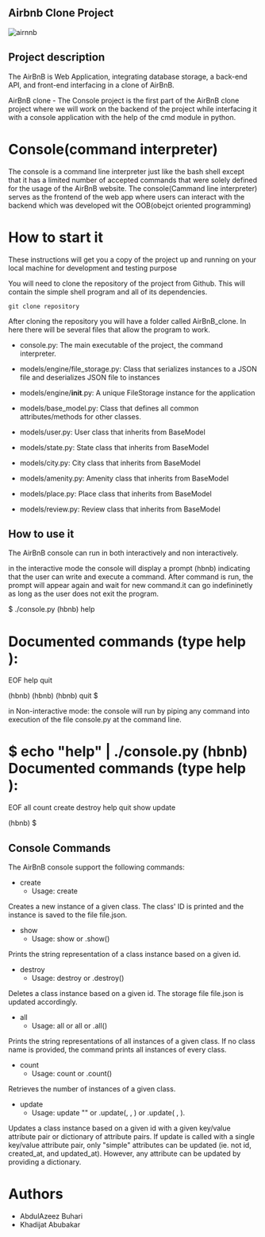 ## Airbnb Clone Project

![airnnb](https://github.com/AbdulTechX/airbnb_practice/assets/125444167/774d34f7-2668-4645-8934-1a3d75f2972d)

## Project description
The AirBnB is Web Application, integrating database storage, a back-end API, and front-end interfacing in a clone of AirBnB.

AirBnB clone - The Console project is the first part of the AirBnB clone project where we will work on the backend of the project while interfacing it with a console application with the help of the cmd module in python.

# Console(command interpreter)

The console is a command line interpreter just like the bash shell except that it has a limited number of accepted commands that were solely defined for the usage of the AirBnB website. The console(Cammand line interpreter) serves as the frontend of the web app where users can interact with the backend which was developed wit the OOB(obejct oriented programming)

# How to start it

These instructions will get you a copy of the project up and running on your local machine for development and testing purpose

 You will need to clone the repository of the project from Github. This will contain the simple shell program and all of its dependencies.

    git clone repository

After cloning the repository you will have a folder called AirBnB_clone. In here there will be several files that allow the program to work.

* console.py: The main executable of the project, the command interpreter.

* models/engine/file_storage.py: Class that serializes instances to a JSON file and deserializes JSON file to instances

* models/engine/__init__.py: A unique FileStorage instance for the application
* models/base_model.py: Class that defines all common attributes/methods for other classes.
* models/user.py: User class that inherits from BaseModel

* models/state.py: State class that inherits from BaseModel

* models/city.py: City class that inherits from BaseModel

* models/amenity.py: Amenity class that inherits from BaseModel

* models/place.py: Place class that inherits from BaseModel

* models/review.py: Review class that inherits from BaseModel

## How to use it

The AirBnB console can run in both interactively and non interactively.

in the interactive mode the console will display a prompt (hbnb) indicating that the user can write and execute a command. After command is run, the prompt will appear again and wait for new command.it can go indefininetly as long as the user does not exit the program.

$ ./console.py
(hbnb) help

Documented commands (type help <topic>):
========================================
EOF  help  quit

(hbnb) 
(hbnb) 
(hbnb) quit
$

in Non-interactive mode: the console will run by piping any command  into execution of the file console.py at the command line.

$ echo "help" | ./console.py
(hbnb) 
Documented commands (type help <topic>):
========================================
EOF  all  count  create  destroy  help  quit  show  update

(hbnb) 
$

## Console Commands
The AirBnB console support the following commands:

* create
    *  Usage: create <class>

Creates a new instance of a given class. The class' ID is printed and the instance is saved to the file file.json.

* show
    * Usage: show <class> <id> or <class>.show(<id>)

Prints the string representation of a class instance based on a given id.


* destroy
    * Usage: destroy <class> <id> or <class>.destroy(<id>)

Deletes a class instance based on a given id. The storage file file.json is updated accordingly.


* all
  * Usage: all or all <class> or <class>.all()

Prints the string representations of all instances of a given class. If no class name is provided, the command prints all instances of every class.


* count
    * Usage: count <class> or <class>.count()

Retrieves the number of instances of a given class.


* update
    * Usage: update <class> <id> <attribute name> "<attribute value>" or <class>.update(<id>, <attribute name>, <attribute value>) or <class>.update( <id>, <attribute dictionary>).

Updates a class instance based on a given id with a given key/value attribute pair or dictionary of attribute pairs. If update is called with a single key/value attribute pair, only "simple" attributes can be updated (ie. not id, created_at, and updated_at). However, any attribute can be updated by providing a dictionary.

# Authors 

* AbdulAzeez Buhari <AbdulTechX>
* Khadijat Abubakar <github username>

